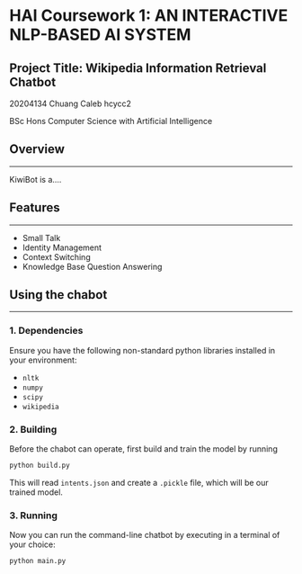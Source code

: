 # HAI Coursework 1: AN INTERACTIVE NLP-BASED AI SYSTEM

## Project Title: Wikipedia Information Retrieval Chatbot

20204134 Chuang Caleb hcycc2

BSc Hons Computer Science with Artificial Intelligence

## Overview

---

KiwiBot is a....

## Features

---

- Small Talk
- Identity Management
- Context Switching
- Knowledge Base Question Answering

## Using the chabot

---

### 1. Dependencies

Ensure you have the following non-standard python libraries installed in your environment:

- `nltk`
- `numpy`
- `scipy`
- `wikipedia`

### 2. Building

Before the chabot can operate, first build and train the model by running

```python
python build.py
```

This will read `intents.json` and create a `.pickle` file, which will be our trained model.

### 3. Running

Now you can run the command-line chatbot by executing in a terminal of your choice:

```python
python main.py
```
